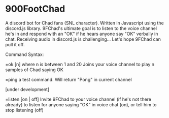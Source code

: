 # 900FootChad
A discord bot for Chad fans (SNL character).  Written in Javascript using the discord.js library.  9FChad's ultimate goal is to listen to the voice channel he's in and respond with an "OK" if he hears anyone say "OK" verbally in chat.  Receiving audio in discord.js is challenging...  Let's hope 9FChad can pull it off.

Command Syntax:

  =ok [n] where n is between 1 and 20
    Joins your voice channel to play n samples of Chad saying OK
  
  =ping
    a test command.  Will return "Pong" in current channel
    
  [under development]
  
  =listen [on | off] 
    Invite 9FChad to your voice channel (if he's not there already) to listen for anyone saying "OK" in voice chat (on), or tell him to stop listening (off)
    
